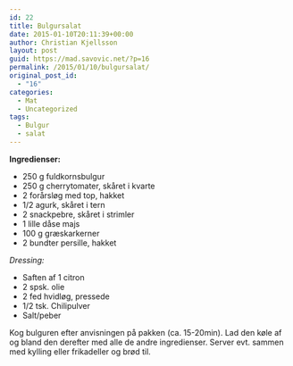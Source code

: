 ```yaml
---
id: 22
title: Bulgursalat
date: 2015-01-10T20:11:39+00:00
author: Christian Kjellsson
layout: post
guid: https://mad.savovic.net/?p=16
permalink: /2015/01/10/bulgursalat/
original_post_id:
  - "16"
categories:
  - Mat
  - Uncategorized
tags:
  - Bulgur
  - salat
---
```

**Ingredienser:**

  * 250 g fuldkornsbulgur
  * 250 g cherrytomater, skåret i kvarte
  * 2 forårsløg med top, hakket
  * 1/2 agurk, skåret i tern
  * 2 snackpebre, skåret i strimler
  * 1 lille dåse majs
  * 100 g græskarkerner
  * 2 bundter persille, hakket

 _Dressing:_

  * Saften af 1 citron
  * 2 spsk. olie
  * 2 fed hvidløg, pressede
  * 1/2 tsk. Chilipulver
  * Salt/peber

Kog bulguren efter anvisningen på pakken (ca. 15-20min). Lad den køle af og bland den derefter med alle de andre ingredienser. Server evt. sammen med kylling eller frikadeller og brød til.